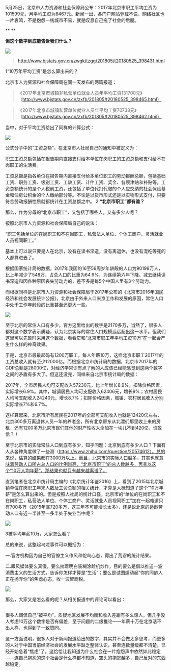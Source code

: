 5月25日，北京市人力资源和社会保障局公布：2017年北京市职工平均工资为101599元，月平均工资为8467元。新闻一出，各门户网站登载不说，网络社区也一片哀鸣，不是抱怨一线城市不易，就是叹息自己拖了社会的后腿。

**
**

**但这个数字到底能告诉我们什么？**

![](http://public.iwangpo.com/FiaCU3iPAS3uv35npctjUSlsmKMF.jpg?imageView2/2/w/600)

> http://www.bjstats.gov.cn/zwgk/tzgg/201805/t20180525_398431.html

1“10万年平均工资”是怎么算出来的？ 

北京市人力资源和社会保障局在同一天发布的两篇报道：

> 《2017年北京市城镇非私营单位就业人员年平均工资131700元》（http://www.bjstats.gov.cn/zxfb/201805/t20180525_398465.html）

> 《2017年北京市城镇私营单位就业人员年平均工资70738元》（http://www.bjstats.gov.cn/zxfb/201805/t20180525_398462.html）

当中，对于平均工资给出了同样的计算公式：

 ![](http://public.iwangpo.com/FlPSE-0H7MgwWSBAjB00h_ropfou.jpg?imageView2/2/w/600)

公式分子中的“工资总额”，在北京市人社局自己的通知中被定义为：

职工工资总额包括在报告期内直接支付给本单位在岗职工的工资总额和支付给不在岗职工的生活费。

工资总额是指各单位在报告期内直接支付给本单位职工的劳动报酬总额，包括基础工资、职务工资、级别工资、工龄工资、计件工资、奖金、各项津贴和补贴等。工资总额统计的是个人税前工资，还包括了单位代扣代缴的个人应交纳的社会保险基金和住房公积金的个人缴纳部分等。不论是以货币形式还是以实物形式支付，只要符合劳动报酬性质就都统计在工资总额之中。
2 **“北京市职工”都有谁？**

那么，作为分母的“北京市职工”，又包括了哪些人，又有多少人呢？

按照北京市人力资源和社会保障局自己的说法：

“职工包括单位的在岗职工和不在岗职工，私营法人单位、个体工商户、灵活就业人员视同职工。”

基本上可以说只要是人在北京，没有在读书深造，没有离退休，也没有混吃等死的人都算进去了。

根据国家统计局的数据，2017年我国的16至59周岁年龄段的人口为90199万人，比上年减少了548万，占总人口的比重为64.9%，为连续第六年下降。减去继续读书深造和因各种原因丧失劳动力的，差不多是每5个中国人里有3个劳动力。

而根据同样是北京市人力资源和社会保障局于2017年公布的《北京市2016年国民经济和社会发展统计公报》，北京由于外来人口来京工作和发展的原因，常住人口中处于工作年龄段的比重甚至还更大一些。

 

![](http://public.iwangpo.com/FtZg3UipoZShJ0yxLZ7c6dpEdkR2.jpg?imageView2/2/w/600)

至于北京的常住人口有多少，官方这里给出的数字是2170多万，当然了，很多人都对这个数字表示质疑，认为北京实际的常住人口规模远远超出这一水平。但我们这里可以先暂时采用这个数据，看看它和“北京市职工年平均工资10万”在一起会产生什么样的神奇效果。

于是，北京市最最起码有1200万职工，每人年薪10万，这样北京市职工2017年的工资总收入就有至少12000亿。而根据北京市统计局的数据，北京市2017年的GDP总额是28000亿，对经济学常识有点了解的人应该已经能感觉到这两个数字之间的矛盾有多大了。但这还没完，同样来自北京市统计局的数据：

2017年，全市居民人均可支配收入57230元，比上年增长8.9%，扣除价格因素，实际增长6.9%。其中，城镇居民人均可支配收入62406元，增长9%；农村居民人均可支配收入24240元，增长8.7%；扣除价格因素，城镇、农村居民收入分别实际增长7%和6.7%。

这样算起来，北京市所有居民在2017年的全部可支配收入也就是12420亿左右，北京300多万离退休人员一年的养老金，所有北京房东从北漂们那里收上来的房租，还有1200多万北京市民们其他的财产性收入全加在一块儿不到420亿，谁敢信？！

至于北京市的实际常住人口到底有多少，知乎问题：北京到底有多少人口？下面有人从各种角度做了一些测（https://www.zhihu.com/question/20574612）。总的来说，估算的结果都在3000万以上。而且，北京市的实际人口越多，其实也就意味着劳动人口所占总人口的比例越高，“北京市职工”的总人数越多，再乘以这个“10万人均年薪”，那结果也就只有越来越离谱了。

直到笔者在北京市统计局主编的《北京统计年鉴2016》上，看到了2015年北京城镇单位在岗职工年末人数及工资总额的相关统计，才算是大概知道了这个“10万年薪”是怎么算出来的。但是按照人社局的统计口径，北京市的“单位的在岗职工和不在岗职工，私营法人单位、个体工商户、灵活就业人员视同职工”加在一起难道只有700多万（2015年底720多万，这三年不可能增长太多），还是说北京的适龄劳动人口有近一半甚至一多半处于失业当中呢？

  

![](http://public.iwangpo.com/FjR-pBa0kd9_8UCpJ-bpC00ylwPd.jpg?imageView2/2/w/600)

3被平均年薪10万，大家怎么看？

总的来说，这整起乌龙事件可以概括为：

一.官方机构因为自己的官僚主义作风和鸵鸟心态，得出了荒谬的统计结果。

二.跟风媒体要么真傻，要么揣着明白装糊涂趁机炒作，目的要么是借以推送一波消费主义的生活方式，告诉你怎样才算是“生活”；要么是试图煽动起“你的同龄人正在抛弃你”的焦虑心态，收一波智商税。

 ![](http://public.iwangpo.com/FqylzY_1is2NgIOu91Jhk5G0-0X9.jpg?imageView2/2/w/600)

那么，大家又是怎么看的呢？从相关报道中的评论可以看出：

![](data:image/gif;base64,iVBORw0KGgoAAAANSUhEUgAAAAEAAAABCAYAAAAfFcSJAAAADUlEQVQImWNgYGBgAAAABQABh6FO1AAAAABJRU5ErkJggg==)

很多人调侃自己“被平均”，质疑地区发展不均衡和收入差距有多么惊人，但几乎没人考虑10万这个数字是否有偏差，至于问题的二级推论——年薪十万在北京活不出人样，也得到了一致赞同。

这一方面说明，很多人对于新闻报道给出的数字，其实并不会做太多思考，而更多的人对于中国当前经济社会的发展水平缺乏整体认识，甚至连数量级都不清楚，已经开始急着“焦虑”了。这恰恰让我知道为什么社会在一片抱怨声中依然如此稳定——连自己抱怨的这个社会是什么样都不知道，空头的抱怨越多，自己反对的东西越稳定。